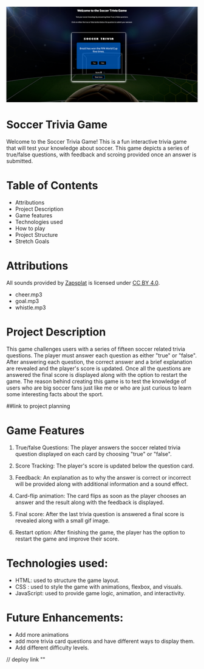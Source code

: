 ![Soccer trivia game landing page image. Question card displayed with a soccer filed background](./assets/images/wireframe.png)

# **Soccer Trivia Game**

Welcome to the Soccer Trivia Game! This is a fun interactive trivia game that will test your knowledge about soccer. This game depicts a series of true/false questions, with feedback and scroing provided once an answer is submitted.


# **Table of Contents**
- Attributions
- Project Description
- Game features
- Technologies used
- How to play
- Project Structure
- Stretch Goals

# **Attributions**
All sounds provided by [Zapsplat](https://www.zapsplat.com/) is licensed under [CC BY 4.0](https://creativecommons.org/licenses/by/4.0/).
 - cheer.mp3
 - goal.mp3
 - whistle.mp3

# **Project Description**
This game challenges users with a series of fifteen soccer related trivia questions. The player must answer each question as either "true" or "false". After answering each question, the correct answer and a brief explanation are revealed and the player's score is updated. Once all the questions are answered the final score is displayed along with the option to restart the game. The reason behind creating this game is to test the knowledge of users who are big soccer fans just like me or who are just curious to learn some interesting facts about the sport.

##link to project planning 
# **Game Features**

1. True/false Questions: The player answers the soccer related trivia question displayed on each card by choosing "true" or "false".

2. Score Tracking: The player's score is updated below the question card.

3. Feedback: An explanation as to why the answer is correct or incorrect will be provided along with additional information and a sound effect.

4. Card-flip animation: The card flips as soon as the player chooses an answer and the result along with the feedback is displayed.

5. Final score: After the last trivia question is answered a final score is revealed along with a small gif image.

6. Restart option: After finishing the game, the player has the option to restart the game and improve their score.

# **Technologies used**:
- HTML: used to structure the game layout.
- CSS : used to style the game with animations, flexbox, and visuals.
- JavaScript: used to provide game logic, animation, and interactivity.

# **Future Enhancements**:

- Add more animations
- add more trivia card questions and have different ways to display them.
- Add different difficulty levels.

// deploy link ""
